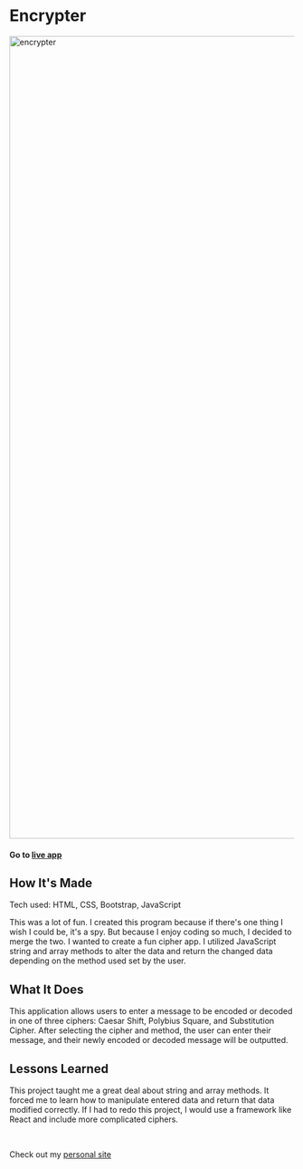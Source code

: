 <h1> Encrypter </h1>


<img width="1417" alt="encrypter" src="https://user-images.githubusercontent.com/82911768/234284734-e0e62f42-7f8c-4dfc-9beb-12c2b2c593b3.png">

<h4> Go to <span> <a href="https://majestic-taffy-d6951e.netlify.app/"> live app </a> </span> </h4>




<h2>How It's Made </h2>
<p>Tech used: HTML, CSS, Bootstrap, JavaScript

<p>
This was a lot of fun. I created this program because if there's one thing I wish I could be, it's a spy. 
But because I enjoy coding so much, I decided to merge the two. I wanted to create a fun cipher app. I utilized JavaScript string and array methods
to alter the data and return the changed data depending on the method used set by the user.
</p>


<h2>What It Does </h2>

<p> This application allows users to enter a message to be encoded or decoded in one of three ciphers: Caesar Shift, Polybius Square, and Substitution Cipher. After selecting the cipher and method, the user can enter their message, and their newly encoded or decoded message will be outputted.
 </p>

<h2>Lessons Learned </h2>

<p> This project taught me a great deal about string and array methods. It forced me to learn how to manipulate entered data and return that data modified
correctly.
If I had to redo this project, I would use a framework like React and include more complicated ciphers.
</p>

 <br> 
<p> Check out my  <span> <a href="https://shanefields.com/"> personal site </a> </span> </p>
